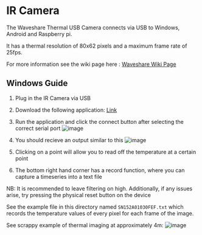 # IR Camera
The Waveshare Thermal USB Camera connects via USB to Windows, Android and Raspberry pi.

It has a thermal resolution of 80x62 pixels and a maximum frame rate of 25fps.

For more information see the wiki page here :
[Waveshare Wiki Page](https://www.waveshare.com/wiki/Thermal_Camera_HAT)


## Windows Guide
1. Plug in the IR Camera via USB
2. Download the following application: 
[Link](https://files.waveshare.com/wiki/Thermal-Camera-HAT/Thermal_USB_Camera_PC_Software.zip)

3. Run the application and click the connect button after selecting the correct serial port
![image](https://github.com/user-attachments/assets/34ba9096-cb8c-4fa3-a084-e1b561bf59c7)
4. You should recieve an output similar to this
![image](https://github.com/user-attachments/assets/cf697033-84c3-40bd-a2fa-517f5de5e54c)
5. Clicking on a point will allow you to read off the temperature at a certain point
6. The bottom right hand corner has a record function, where you can capture a timeseries into a text file

NB: It is recommended to leave filtering on high. Additionally, if any issues arise, try pressing the physical reset button on the device


See the example file in this directory named ```SN152A01030FEF.txt``` which records the temperature values of every pixel for each frame of the image.

See scrappy example of thermal imaging at approximately 4m:
![image](https://github.com/user-attachments/assets/e39c8ca2-2215-4db7-9981-7f68c9804210)
